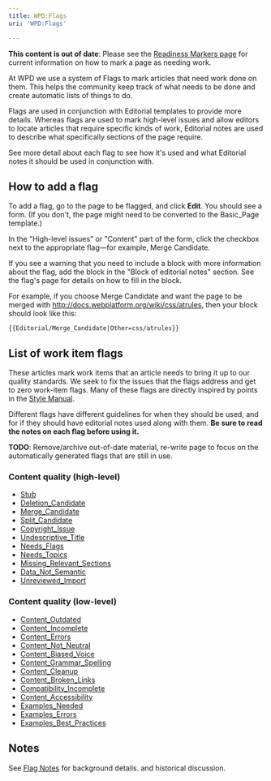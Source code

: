 ```yaml
---
title: WPD:Flags
uri: 'WPD:Flags'

---
```

**This content is out of date**: Please see the [Readiness Markers page](/WPD:Content/Readiness_Markers) for current information on how to mark a page as needing work.

 At WPD we use a system of Flags to mark articles that need work done on them. This helps the community keep track of what needs to be done and create automatic lists of things to do.

Flags are used in conjunction with Editorial templates to provide more details. Whereas flags are used to mark high-level issues and allow editors to locate articles that require specific kinds of work, Editorial notes are used to describe what specifically sections of the page require.

See more detail about each flag to see how it's used and what Editorial notes it should be used in conjunction with.

## <span>How to add a flag</span>

To add a flag, go to the page to be flagged, and click **Edit**. You should see a form. (If you don't, the page might need to be converted to the Basic\_Page template.)

In the "High-level issues" or "Content" part of the form, click the checkbox next to the appropriate flag—for example, Merge Candidate.

If you see a warning that you need to include a block with more information about the flag, add the block in the "Block of editorial notes" section. See the flag's page for details on how to fill in the block.

For example, if you choose Merge Candidate and want the page to be merged with <http://docs.webplatform.org/wiki/css/atrules>, then your block should look like this:

    {{Editorial/Merge_Candidate|Other=css/atrules}}

## <span>List of work item flags</span>

These articles mark work items that an article needs to bring it up to our quality standards. We seek to fix the issues that the flags address and get to zero work-item flags. Many of these flags are directly inspired by points in the [Style Manual](/WPD:Style_Manual).

Different flags have different guidelines for when they should be used, and for if they should have editorial notes used along with them. **Be sure to read the notes on each flag before using it.**

**TODO**: Remove/archive out-of-date material, re-write page to focus on the automatically generated flags that are still in use.

### <span>Content quality (high-level)</span>

-   [Stub](/WPD:Flags/Stub)
-   [Deletion\_Candidate](/WPD:Flags/Deletion_Candidate)
-   [Merge\_Candidate](/WPD:Flags/Merge_Candidate)
-   [Split\_Candidate](/WPD:Flags/Split_Candidate)
-   [Copyright\_Issue](/WPD:Flags/Copyright_Issue)
-   [Undescriptive\_Title](/WPD:Flags/Undescriptive_Title)
-   [Needs\_Flags](/WPD:Flags/Needs_Flags)
-   [Needs\_Topics](/WPD:Flags/Needs_Topics)
-   [Missing\_Relevant\_Sections](/WPD:Flags/Missing_Relevant_Sections)
-   [Data\_Not\_Semantic](/WPD:Flags/Data_Not_Semantic)
-   [Unreviewed\_Import](/WPD:Flags/Unreviewed_Import)

### <span>Content quality (low-level)</span>

-   [Content\_Outdated](/WPD:Flags/Content_Outdated)
-   [Content\_Incomplete](/WPD:Flags/Content_Incomplete)
-   [Content\_Errors](/WPD:Flags/Content_Errors)
-   [Content\_Not\_Neutral](/WPD:Flags/Content_Not_Neutral)
-   [Content\_Biased\_Voice](/WPD:Flags/Content_Biased_Voice)
-   [Content\_Grammar\_Spelling](/WPD:Flags/Content_Grammar_Spelling)
-   [Content\_Cleanup](/WPD:Flags/Content_Cleanup)
-   [Content\_Broken\_Links](/WPD:Flags/Content_Broken_Links)
-   [Compatibility\_Incomplete](/WPD:Flags/Compatibility_Incomplete)
-   [Content\_Accessibility](/WPD:Flags/Content_Accessibility)
-   [Examples\_Needed](/WPD:Flags/Examples_Needed)
-   [Examples\_Errors](/WPD:Flags/Examples_Errors)
-   [Examples\_Best\_Practices](/WPD:Flags/Examples_Best_Practices)

## <span>Notes</span>

See [Flag Notes](/WPD:Flags/Notes) for background details. and historical discussion.
